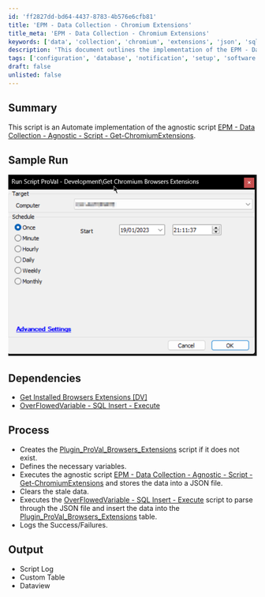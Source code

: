 ```yaml
---
id: 'ff2827dd-bd64-4437-8783-4b576e6cfb81'
title: 'EPM - Data Collection - Chromium Extensions'
title_meta: 'EPM - Data Collection - Chromium Extensions'
keywords: ['data', 'collection', 'chromium', 'extensions', 'json', 'sql', 'logging']
description: 'This document outlines the implementation of the EPM - Data Collection script for gathering data on Chromium extensions. It details the process of creating necessary scripts, executing the agnostic script to collect data, and logging the results for analysis.'
tags: ['configuration', 'database', 'notification', 'setup', 'software']
draft: false
unlisted: false
---
```

## Summary

This script is an Automate implementation of the agnostic script [EPM - Data Collection - Agnostic - Script - Get-ChromiumExtensions](https://proval.itglue.com/DOC-5078775-11791153).

## Sample Run

![Sample Run](../../../static/img/Get-Chromium-Browsers-Extensions/image_1.png)

## Dependencies

- [Get Installed Browsers Extensions [DV]](https://proval.itglue.com/DOC-5078775-11896860)
- [OverFlowedVariable - SQL Insert - Execute](https://proval.itglue.com/DOC-5078775-10546355)

## Process

- Creates the [Plugin_ProVal_Browsers_Extensions](https://proval.itglue.com/DOC-5078775-11896865) script if it does not exist.
- Defines the necessary variables.
- Executes the agnostic script [EPM - Data Collection - Agnostic - Script - Get-ChromiumExtensions](https://proval.itglue.com/DOC-5078775-11791153) and stores the data into a JSON file.
- Clears the stale data.
- Executes the [OverFlowedVariable - SQL Insert - Execute](https://proval.itglue.com/DOC-5078775-10546355) script to parse through the JSON file and insert the data into the [Plugin_ProVal_Browsers_Extensions](https://proval.itglue.com/DOC-5078775-11896865) table.
- Logs the Success/Failures.

## Output

- Script Log
- Custom Table
- Dataview






